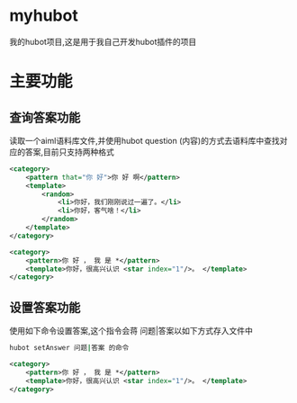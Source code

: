 # myhubot
我的hubot项目,这是用于我自己开发hubot插件的项目

# 主要功能
## 查询答案功能
读取一个aiml语料库文件,并使用hubot question (内容)的方式去语料库中查找对应的答案,目前只支持两种格式
```xml
<category>
    <pattern that="你 好">你 好 啊</pattern>
    <template>
        <random>
            <li>你好，我们刚刚说过一遍了。</li>
            <li>你好，客气啥！</li>
        </random>
    </template>
</category>
```
```xml
<category>
    <pattern>你 好 ， 我 是 *</pattern>
    <template>你好，很高兴认识 <star index="1"/>。 </template>
</category>
```
## 设置答案功能
使用如下命令设置答案,这个指令会蒋 问题|答案以如下方式存入文件中
```cmd
hubot setAnswer 问题|答案 的命令
```
```xml
<category>
    <pattern>你 好 ， 我 是 *</pattern>
    <template>你好，很高兴认识 <star index="1"/>。 </template>
</category>
```
